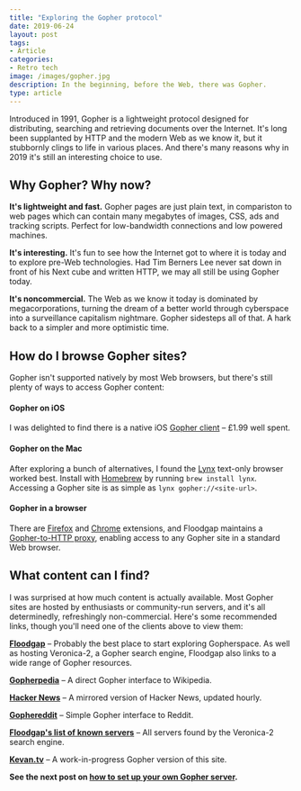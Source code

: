 ```yaml
---
title: "Exploring the Gopher protocol"
date: 2019-06-24
layout: post
tags:
- Article
categories:
- Retro tech
image: /images/gopher.jpg
description: In the beginning, before the Web, there was Gopher. 
type: article
---
```


Introduced in 1991, Gopher is a lightweight protocol designed for distributing, searching and retrieving documents over the Internet. It's long been supplanted by HTTP and the modern Web as we know it, but it stubbornly clings to life in various places. And there's many reasons why in 2019 it's still an interesting choice to use.

## Why Gopher? Why now?

**It's lightweight and fast.** Gopher pages are just plain text, in compariston to web pages which can contain many megabytes of images, CSS, ads and tracking scripts. Perfect for low-bandwidth connections and low powered machines.

**It's interesting.** It's fun to see how the Internet got to where it is today and to explore pre-Web technologies. Had Tim Berners Lee never sat down in front of his Next cube and written HTTP, we may all still be using Gopher today.

**It's noncommercial.** The Web as we know it today is dominated by megacorporations, turning the dream of a better world through cyberspace into a surveillance capitalism nightmare. Gopher sidesteps all of that. A hark back to a simpler and more optimistic time.


## How do I browse Gopher sites?

Gopher isn't supported natively by most Web browsers, but there's still plenty of ways to access Gopher content:

#### Gopher on iOS

I was delighted to find there is a native iOS [Gopher client](https://apps.apple.com/gb/app/gopher-client/id1235310088) – £1.99 well spent.

#### Gopher on the Mac

After exploring a bunch of alternatives, I found the [Lynx](https://en.wikipedia.org/wiki/Lynx_%28web_browser%29) text-only browser worked best. Install with [Homebrew](https://brew.sh) by running ```brew install lynx```. Accessing a Gopher site is as simple as ```lynx gopher://<site-url>```.

#### Gopher in a browser

There are [Firefox](http://gopher.floodgap.com/overbite/) and [Chrome](https://chrome.google.com/webstore/detail/burrow-gopherspace-explor/plhaaggiajlcjclagmjnjmaonhkdhhji) extensions, and Floodgap maintains a [Gopher-to-HTTP proxy](http://gopher.floodgap.com/gopher/), enabling access to any Gopher site in a standard Web browser. 

## What content can I find?

I was surprised at how much content is actually available. Most Gopher sites are hosted by enthusiasts or community-run servers, and it's all determinedly, refreshingly non-commercial. Here's some recommended links, though you'll need one of the clients above to view them:

**[Floodgap](gopher://gopher.floodgap.com)** – Probably the best place to start exploring Gopherspace. As well as hosting Veronica-2, a Gopher search engine, Floodgap also links to a wide range of Gopher resources.

**[Gopherpedia](gopher://gopherpedia.com)** – A direct Gopher interface to Wikipedia.

**[Hacker News](gopher://hngopher.com)** – A mirrored version of Hacker News, updated hourly.

**[Gophereddit](gopher://gopherreddit.com)** – Simple Gopher interface to Reddit.

**[Floodgap's list of known servers](gopher://gopher.floodgap.com/1/world)** – All servers found by the Veronica-2 search engine.

**[Kevan.tv](gopher://gopher.kevan.tv)** – A work-in-progress Gopher version of this site.

**See the next post on [how to set up your own Gopher server](/articles/how-to-set-up-a-gopher-server-on-a-raspberry-pi/).**